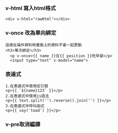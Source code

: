 ### v-html 寫入html格式
```
<div v-html="rawHtml"></div>
```
### v-once 改為單向綁定
```
這樣在操作資料時畫面上的資料不會一起更動
<h3>單次綁定</h3>
  <p v-once>{{ name }}在{{ position }}吃早餐</p>
  <input type="text" v-model="name">
```
### 表達式
```
1.在表達式中使用反引號
<p>{{ `${name}123` }}</p>
2.在表達式中使用js語法
<p>{{ text.split('').reverse().join('') }}</p>
3.在表達式中呼叫函式
<p>{{ say('toad') }}</p>
```
### v-pre取消編譯
